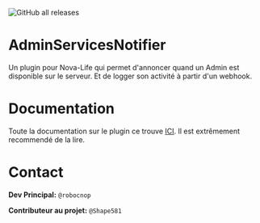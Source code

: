 ![GitHub all releases](https://img.shields.io/github/downloads/Robocnop/AdminServicesNotifier/total)

# AdminServicesNotifier
Un plugin pour Nova-Life qui permet d'annoncer quand un Admin est disponible sur le serveur. Et de logger son activité à partir d'un webhook. 

# Documentation
Toute la documentation sur le plugin ce trouve [ICI](https://github.com/Robocnop/AdminServicesNotifier/wiki/%5B0%5D-Accueil). Il est extrêmement recommendé de la lire.

# Contact
**Dev Principal:** `@robocnop`

**Contributeur au projet:** `@Shape581`
